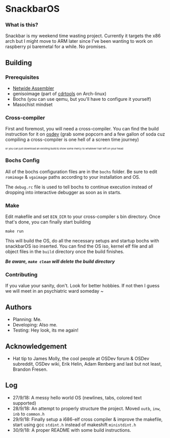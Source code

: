 # SnackbarOS

### What is this?
Snackbar is my weekend time wasting project. Currently it targets the x86 arch but I might move to ARM later since I've 
been wanting to work on raspberry pi baremetal for a while. No promises.

## Building

### Prerequisites
* [Netwide Assembler](https://www.nasm.us/)
* genisoimage (part of [cdrtools](https://www.archlinux.org/packages/community/x86_64/cdrtools/) on Arch-linux)
* Bochs (you can use qemu, but you'll have to configure it yourself)
* Masochist mindset

### Cross-compiler
First and foremost, you will need a cross-compiler. You can find the build instruction for it on [osdev](https://wiki.osdev.org/GCC_Cross-Compiler)
(grab some popcorn and a few gallon of soda cuz compiling a cross-compiler is one hell of a screen time journey)

<sup><sup><sup>or you can just download an existing build & show some mercy to whatever hair left on your head </sup></sup></sup>
 
### Bochs Config
All of the bochs configuration files are in the ```bochs``` folder.
Be sure to edit ```romimage``` & ```vgaimage``` paths according to your installation and OS.

The ```debug.rc``` file is used to tell bochs to continue execution instead of dropping into interactive debugger as soon as in starts.

### Make
Edit makefile and set ```BIN_DIR``` to your cross-compiler
s bin directory.
Once that's done, you can finally start building

```
make run
```

This will build the OS, do all the necessary setups and startup bochs with snackbarOS iso inserted.
You can find the OS iso, kernel elf file and all object files in the ```build``` directory once the build finishes.

**_Be aware, ```make clean``` will delete the build directory_**
### Contributing
If you value your sanity, don't. Look for better hobbies. If not then I guess we will meet in an psychiatric ward someday ~

## Authors
* Planning: Me.
* Developing: Also me.
* Testing: Hey look, its me again!

## Acknowledgement
* Hat tip to James Molly, the cool people at OSDev forum & OSDev subreddit, OSDev wiki, Erik Helin, Adam Renberg and last but not least, Brandon Fresen.


## Log
* 27/9/18: A messy hello world OS (newlines, tabs, colored text supported)
* 28/9/18: An attempt to properly structure the project. Moved ```outb```, ```inw```, ```inb``` to ```common.h```
* 29/9/18: Finally setup a i686-elf cross compiler & improve the makefile, start using gcc ```stdint.h``` instead of makeshift ```ministdint.h```
* 30/9/18: A proper README with some build instructions.